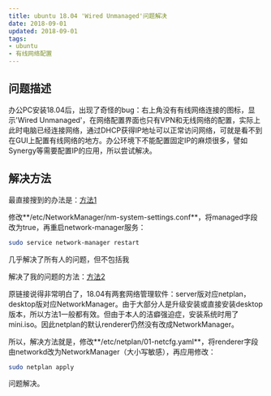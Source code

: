 ```yaml
---
title: ubuntu 18.04 'Wired Unmanaged'问题解决
date: 2018-09-01
updated: 2018-09-01
tags:
- ubuntu
- 有线网络配置
---
```


## 问题描述

办公PC安装18.04后，出现了奇怪的bug：右上角没有有线网络连接的图标，显示'Wired Unmanaged'，在网络配置界面也只有VPN和无线网络的配置，实际上此时电脑已经连接网络，通过DHCP获得IP地址可以正常访问网络，可就是看不到在GUI上配置有线网络的地方。办公环境下不能配置固定IP的麻烦很多，譬如Synergy等需要配置IP的应用，所以尝试解决。

## 解决方法

最直接搜到的办法是：[方法1](https://askubuntu.com/questions/2901/unmanaged-network-icon-network-manangement-disabled)

修改**/etc/NetworkManager/nm-system-settings.conf**，将managed字段改为true，再重启network-manager服务：

```bash
sudo service network-manager restart
```

几乎解决了所有人的问题，但不包括我

解决了我的问题的方法：[方法2](https://forum.linuxconfig.org/t/wired-unmanaged-ubuntu-desktop-issue/1574)

原链接说得非常明白了，18.04有两套网络管理软件：server版对应netplan，desktop版对应NetworkManager。由于大部分人是升级安装或直接安装desktop版本，所以方法1一般都有效。但由于本人的洁癖强迫症，安装系统时用了mini.iso。因此netplan的默认renderer仍然没有改成NetworkManager。

所以，解决方法就是，修改**/etc/netplan/01-netcfg.yaml**，将renderer字段由networkd改为NetworkManager（大小写敏感），再应用修改：

```bash
sudo netplan apply
```

问题解决。








